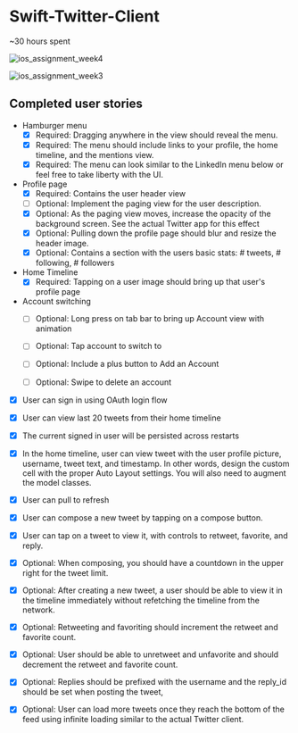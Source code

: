 Swift-Twitter-Client
====================

~30 hours spent

![ios_assignment_week4](https://cloud.githubusercontent.com/assets/1814099/4551771/7e42d9ec-4e76-11e4-9ca6-c20ef976fd9d.gif)

![ios_assignment_week3](https://cloud.githubusercontent.com/assets/1814099/4469004/9a245e8c-4909-11e4-93d1-f3e0513e86f1.gif)

## Completed user stories

 * Hamburger menu
   * [x] Required: Dragging anywhere in the view should reveal the menu.
   * [x] Required: The menu should include links to your profile, the home timeline, and the mentions view.
   * [x] Required: The menu can look similar to the LinkedIn menu below or feel free to take liberty with the UI.
 * Profile page
   * [x] Required: Contains the user header view
   * [ ] Optional: Implement the paging view for the user description.
   * [x] Optional: As the paging view moves, increase the opacity of the background screen. See the actual Twitter app for this effect
   * [x] Optional: Pulling down the profile page should blur and resize the header image.
   * [x] Optional: Contains a section with the users basic stats: # tweets, # following, # followers
 * Home Timeline
   * [x] Required: Tapping on a user image should bring up that user's profile page
 * Account switching
   * [ ] Optional: Long press on tab bar to bring up Account view with animation
   * [ ] Optional: Tap account to switch to
   * [ ] Optional: Include a plus button to Add an Account
   * [ ] Optional: Swipe to delete an account
  

 * [x] User can sign in using OAuth login flow
 * [x] User can view last 20 tweets from their home timeline
 * [x] The current signed in user will be persisted across restarts
 * [x] In the home timeline, user can view tweet with the user profile picture, username, tweet text, and timestamp. In other words, design the custom cell with the proper Auto Layout settings. You will also need to augment the model classes.
 * [x] User can pull to refresh
 * [x] User can compose a new tweet by tapping on a compose button.
 * [x] User can tap on a tweet to view it, with controls to retweet, favorite, and reply.
 * [x] Optional: When composing, you should have a countdown in the upper right for the tweet limit.
 * [x] Optional: After creating a new tweet, a user should be able to view it in the timeline immediately without refetching the timeline from the network.
 * [x] Optional: Retweeting and favoriting should increment the retweet and favorite count.
 * [x] Optional: User should be able to unretweet and unfavorite and should decrement the retweet and favorite count.
 * [x] Optional: Replies should be prefixed with the username and the reply_id should be set when posting the tweet,
 * [x] Optional: User can load more tweets once they reach the bottom of the feed using infinite loading similar to the actual Twitter client.

